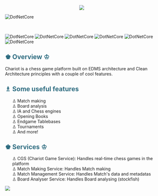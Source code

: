 

<p align="center" width="100%">
<br>
<img src="https://i.imgur.com/CrsFazd.png"/>

</p>
<img alt="DotNetCore" src="https://img.shields.io/github/contributors/gabe-santana/chariot" />

</br></br>
<img alt="DotNetCore" src="https://img.shields.io/badge/-.NET-7022DC?style=flat-square&logo=dot-net&logoColor=white" />
<img alt="DotNetCore" src="https://img.shields.io/badge/-Rust-ffcc99?style=flat-square&logo=rust&logoColor=white" />
<img alt="DotNetCore" src="https://img.shields.io/badge/-Python-e0c050?style=flat-square&logo=python&logoColor=white" />
<img alt="DotNetCore" src="https://img.shields.io/badge/-Docker-blue?style=flat-square&logo=docker&logoColor=white" />
<img alt="DotNetCore" src="https://img.shields.io/badge/-Dapr-003366?style=flat-square&logo=dapr&logoColor=white" />
<img alt="DotNetCore" src="https://img.shields.io/badge/-Kubernetes-66ccff?style=flat-square&logo=kubernetes&logoColor=white" />


<h2 style="color: #2e6c80;" data-darkreader-inline-color="">♚ Overview ♔</h2>
<p>Chariot is a chess game platform built on EDMS architecture and Clean Architecture principles with a couple of cool features.</p>
<h2 style="color: #2e6c80;" data-darkreader-inline-color="">♗ Some useful features</h2>
<ul>
♙ Match making </br>
♙ Board analysis </br>
♙ IA and Chess engines </br>
♙ Opening Books </br>
♙ Endgame Tablebases </br>
♙ Tournaments </br>
♙ And more! </br>
</ul>


<h2 style="color: #2e6c80" data-darkreader-inline-color="">♚ Services ♔</h2>

<ul>
♙ CGS (Chariot Game Service): Handles real-time chess games in the platform </br>
♙ Match Making Service: Handles Match making </br>
♙ Match Management Service: Handles Match's data and metadatas </br>
♙ Board Analyser Service: Handles Board analysing (stockfish) </br>
</ul>

[![](https://mermaid.ink/img/pako:eNplU8-PmkAU_lcm79QmaCCCCIdNFF22B5tNaXso7OEFpkqEGTuOplb833eGAXQt4QDfj_e-N3lzgZwXFELYCNxvyfdlxjJG1DP_9FrhmQry48tngyzSNcp8S9a4K9mGJFScypy-GTIaSIYbWlMmHwTLSxQnV_O9ShccRUGUtjofVI-P0uf0G8VqJMuaDpKOitNF2-YBfkljVOITVmWBsuTsbRiDjEZPjclWm-CC_jnSg2zIoptLS0gTCYqSEiNtNUoSGUk3Qlsr4flOU_NbA23v4eV_DtL8NLmoSqCLS76jbKjdaRI89fxr_HVgI8Ou743zfrjOOjeHcRtsdZ9h1YqeteceiG9Ae0a9ybCPLW4T8BNtyIsizWu6gAU1FTWWhdqki0YykFu1BhmE6rNAscvAMvhBp2R5S126oIC55GKNYlMyjTu2JtS2XFVlPEqenFkOoRRHasFxr5MsS1QrW0P4G6uDQvfIfnFe9yL1C-EF_kLoe2PbdfxJ4Du-6wSeZ8EZQseZjm3bnU7s2czzPd-ZXS341xawx1N_6gbBLPAcJ3Bdb2IBLUod0FyV9sZc3wGtePhU)](https://mermaid.live/edit#pako:eNplU8-PmkAU_lcm79QmaCCCCIdNFF22B5tNaXso7OEFpkqEGTuOplb833eGAXQt4QDfj_e-N3lzgZwXFELYCNxvyfdlxjJG1DP_9FrhmQry48tngyzSNcp8S9a4K9mGJFScypy-GTIaSIYbWlMmHwTLSxQnV_O9ShccRUGUtjofVI-P0uf0G8VqJMuaDpKOitNF2-YBfkljVOITVmWBsuTsbRiDjEZPjclWm-CC_jnSg2zIoptLS0gTCYqSEiNtNUoSGUk3Qlsr4flOU_NbA23v4eV_DtL8NLmoSqCLS76jbKjdaRI89fxr_HVgI8Ou743zfrjOOjeHcRtsdZ9h1YqeteceiG9Ae0a9ybCPLW4T8BNtyIsizWu6gAU1FTWWhdqki0YykFu1BhmE6rNAscvAMvhBp2R5S126oIC55GKNYlMyjTu2JtS2XFVlPEqenFkOoRRHasFxr5MsS1QrW0P4G6uDQvfIfnFe9yL1C-EF_kLoe2PbdfxJ4Du-6wSeZ8EZQseZjm3bnU7s2czzPd-ZXS341xawx1N_6gbBLPAcJ3Bdb2IBLUod0FyV9sZc3wGtePhU)

